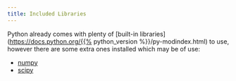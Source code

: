 ```yaml
---
title: Included Libraries
---
```


Python already comes with plenty of [built-in libraries](https://docs.python.org/{{% python_version %}}/py-modindex.html) to use, however there are some extra ones installed which may be of use:

- [numpy](https://pypi.python.org/pypi/numpy)
- [scipy](https://pypi.python.org/pypi/scipy)
